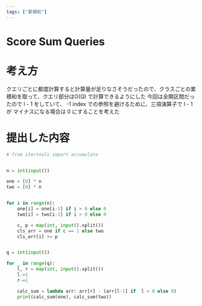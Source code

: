 ```yaml
---
tags: ["累積和"]
---
```


# Score Sum Queries

# 考え方

クエリごとに都度計算すると計算量が足りなさそうだったので、クラスごとの累積和を取って、クエリ部分はO(Q) で計算できるようにした
今回は全開区間だったので l - 1 をしていて、 -1 index での参照を避けるために、三項演算子で l - 1 が マイナスになる場合は 0 にすることを考えた


# 提出した内容

```python
# from itertools import accumulate


n = int(input())

one = [0] * n 
two = [0] * n


for i in range(n):
    one[i] = one[i-1] if i > 0 else 0
    two[i] = two[i-1] if i > 0 else 0

    c, p = map(int, input().split())
    cls_arr = one if c == 1 else two
    cls_arr[i] += p


q = int(input())

for _ in range(q):
    l, r = map(int, input().split())
    l-=1
    r-=1

    calc_sum = lambda arr: arr[r] - (arr[l-1] if  l > 0 else 0)
    print(calc_sum(one), calc_sum(two))
```